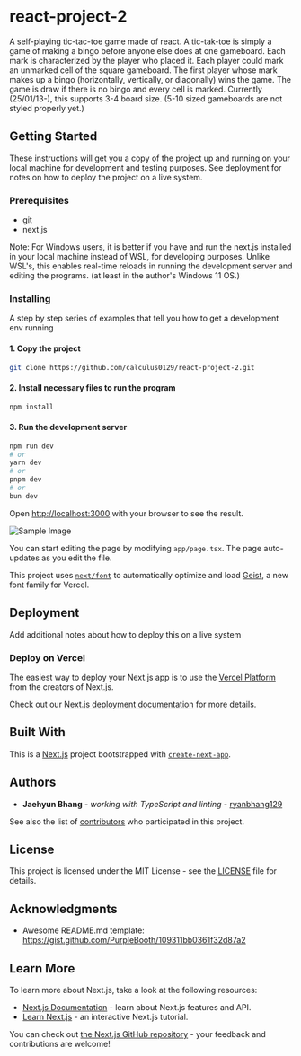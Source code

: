 # react-project-2

A self-playing tic-tac-toe game made of react. A tic-tak-toe is simply a game of making a bingo before anyone else does at one gameboard. Each mark is characterized by the player who placed it. Each player could mark an unmarked cell of the square gameboard. The first player whose mark makes up a bingo (horizontally, vertically, or diagonally) wins the game. The game is draw if there is no bingo and every cell is marked. Currently (25/01/13-), this supports 3-4 board size. (5-10 sized gameboards are not styled properly yet.)

## Getting Started

These instructions will get you a copy of the project up and running on your local machine for development and testing purposes. See deployment for notes on how to deploy the project on a live system.

### Prerequisites

<!-- What things you need to install the software and how to install them -->

- git
- next.js

Note: For Windows users, it is better if you have and run the next.js installed in your local machine instead of WSL, for developing purposes. Unlike WSL's, this enables real-time reloads in running the development server and editing the programs. (at least in the author's Windows 11 OS.)

<!-- ```
Give examples
``` -->

### Installing

A step by step series of examples that tell you how to get a development env running

#### 1. Copy the project

```bash
git clone https://github.com/calculus0129/react-project-2.git
```

#### 2. Install necessary files to run the program

```bash
npm install
```

#### 3. Run the development server

```bash
npm run dev
# or
yarn dev
# or
pnpm dev
# or
bun dev
```

Open [http://localhost:3000](http://localhost:3000) with your browser to see the result.

![Sample Image](document/image/sampleFig0.png)

You can start editing the page by modifying `app/page.tsx`. The page auto-updates as you edit the file.

This project uses [`next/font`](https://nextjs.org/docs/app/building-your-application/optimizing/fonts) to automatically optimize and load [Geist](https://vercel.com/font), a new font family for Vercel.

<!-- Say what the step will be

```
Give the example
```

And repeat

```
until finished
```

End with an example of getting some data out of the system or using it for a little demo -->

<!-- ## Running the tests

Explain how to run the automated tests for this system

### Break down into end to end tests

Explain what these tests test and why

```
Give an example
```

### And coding style tests

Explain what these tests test and why

```
Give an example
``` -->

## Deployment

Add additional notes about how to deploy this on a live system

### Deploy on Vercel

The easiest way to deploy your Next.js app is to use the [Vercel Platform](https://vercel.com/new?utm_medium=default-template&filter=next.js&utm_source=create-next-app&utm_campaign=create-next-app-readme) from the creators of Next.js.

Check out our [Next.js deployment documentation](https://nextjs.org/docs/app/building-your-application/deploying) for more details.

## Built With

<!-- - [Dropwizard](http://www.dropwizard.io/1.0.2/docs/) - The web framework used
- [Maven](https://maven.apache.org/) - Dependency Management
- [ROME](https://rometools.github.io/rome/) - Used to generate RSS Feeds -->

This is a [Next.js](https://nextjs.org) project bootstrapped with [`create-next-app`](https://nextjs.org/docs/app/api-reference/cli/create-next-app).

<!-- ## Contributing

Please read [CONTRIBUTING.md](https://gist.github.com/PurpleBooth/b24679402957c63ec426) for details on our code of conduct, and the process for submitting pull requests to us. -->

<!-- ## Versioning

We use [SemVer](http://semver.org/) for versioning. For the versions available, see the [tags on this repository](https://github.com/your/project/tags). -->

## Authors

- **Jaehyun Bhang** - _working with TypeScript and linting_ - [ryanbhang129](https://github.com/calculus0129)

See also the list of [contributors](https://github.com/calculus0129/react-project-2/contributors) who participated in this project.

## License

This project is licensed under the MIT License - see the [LICENSE](LICENSE) file for details.

## Acknowledgments

- Awesome README.md template: https://gist.github.com/PurpleBooth/109311bb0361f32d87a2

<!-- * Hat tip to anyone whose code was used
- Inspiration
- etc -->

## Learn More

To learn more about Next.js, take a look at the following resources:

- [Next.js Documentation](https://nextjs.org/docs) - learn about Next.js features and API.
- [Learn Next.js](https://nextjs.org/learn) - an interactive Next.js tutorial.

You can check out [the Next.js GitHub repository](https://github.com/vercel/next.js) - your feedback and contributions are welcome!
